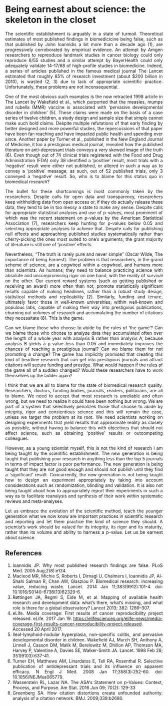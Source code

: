 # Being earnest about science: the skeleton in the closet 

<div align="justify">
 
The scientific establishment is arguably in a state of turmoil. Theoretical estimates of most published findings in biomedicicine being false, such as that published by John Ioannidis a bit more than a decade ago (1), are progressively corroborated by empirical evidence. An attempt by Amgen researchers to repreoduce landmark studies in cancer biology could only reproduce 6/55 studies and a similar attempt by BayerHealth could only adequately validate 14-17/68 of high-profile studies in biomedicine. Indeed, a series of articles published in the famous medical journal The Lancet estimated that roughly 85% of research investment (about $200 billion in 2010), is wasted (2, 3) due to lack of appropriate scientific practice. Unfortunately, these problems are not inconsequential.

One of the most obvious such examples is the now retracted 1998 article in The Lancet by Wakefield et al., which purported that the measles, mumps and rubella (MMR) vaccine is associated with ‘pervasive developmental disorder in children’ (5). These claims were made on the basis of a case series of twelve children, a study design and sample size that simply cannot make such bold claims. Despite multiple refutations of that early finding by better designed and more powerful studies, the repercussions of that paper have been far-reaching and have impacted public health and spending ever since. Another paper by Turner et al., published in the New England Journal of Medicine, it too a prestigious medical journal, revealed how the published literature on anti-depressant trials conveys a very skewed image of the truth (6). Even though out of 74 clinical trials registered with the Food and Drug Administration (FDA) only 38 identified a ‘positive’ result, most trials with a ‘negative’ result were either not published, or altered in such a way as to convey a ‘positive’ message; as such, out of 52 published trials, only 3 conveyed a ‘negative’ result. So, who is to blame for this status quo in biomedical research?

The bullet for these shortcomings is most commonly taken by the researchers. Despite calls for open data and transparency, researchers keep withholding data from open access or, if they do actually release these data, they tend to be in too messy a state to make any sense. Despite calls for appropriate statistical analyses and use of p-values, most prominent of which was the recent statement on p-values by the American Statistical Association (7), researchers keep hunting for p-values below 0.05 and selecting appropriate analyses to achieve that. Despite calls for publishing null effects and approaching published studies systematically rather than cherry-picking the ones most suited to one’s arguments, the grant majority of literature is still one of ‘positive’ effects.

Nevertheless, “The truth is rarely pure and never simple” (Oscar Wilde, The importance of being Earnest). The problem is that researchers, in the grand scheme of science, are a cogwheel within a cogwheel, and humans more than scientists. As humans, they need to balance practicing science with absolute and uncompromising rigor on one hand, with the reality of survival on the other. Our current reward systems (such as getting published or receiving an award) more often than not, promote statistically significant results capable of making headlines, rather than a robust study design, statistical methods and replicability (2). Similarly, funding and tenure, ultimately favor those in well-known universities, within well-known and populous labs, capable of making their way into prestigious publications, churning out volumes of research and accumulating the number of citations they necessitate (8). This is the game.

Can we blame those who choose to abide by the rules of ‘the game’? Can we blame those who choose to analyze data they accumulated often over the length of a whole year with analysis B rather than analysis A, because analysis B yields a p-value less than 0.05 and immediately improves the chances of reaching a prestigious journal? Can we blame them for not promoting a change? The game has implicitly promised that creating this kind of headline research that can get into prestigious journals and attract citations will secure funding and prestige. What would happen if the rules of the game all of a sudden changed? Would these researchers have to work themselves up the ladder again?

I think that we are all to blame for the state of biomedical research quality. Researchers, doctors, funding bodies, journals, readers, politicians, are all to blame. We need to accept that most research is unreliable and often wrong, but we need to realize it could have been nothing but wrong. We are part of a system that selectively penalizes those that choose to abide by integrity, rigor and consientious science and this will remain the case, unless we target the problem at its root. We need scientists working on designing experiments that yield results that approximate reality as closely as possible, without having to balance this with objectives that should not affect science, such as obtaining ‘positive’ results or outcompeting colleagues. 

However, as a young scientist myself, this is not the kind of research I am being taught by the scientific establishment. The new generation is being taught that publishing your research in anything less than the top 5 journals in terms of impact factor is poor performance. The new generation is being taught that they are not good enough and should not publish until they find a ‘significant’ result. Concurrently, the new generation is not being taught how to design an experiment appropriately by taking into account considerations such as randomization, blinding and validation. It is also not being taught about how to appropriately report their experiments in such a way as to facilitate reanalysis and synthesis of their work within systematic reviews and meta-analyses.

Let us embrace the evolution of the scientific method, teach the younger generation what we now know are important practices in scientific research and reporting and let them practice the kind of science they should. A scientist’s work should be valued for its integrity, its rigor and its maturity, rather than its volume and ability to harness a p-value. Let us be earnest about science.

 
## References
1.	Ioannidis JP. Why most published research findings are false. PLoS Med. 2005 Aug;2(8):e124. 
2.	Macleod MR, Michie S, Roberts I, Dirnagl U, Chalmers I, Ioannidis JP, Al-Shahi Salman R, Chan AW, Glasziou P. Biomedical research: increasing value, reducing waste. Lancet. 2014 Jan 11;383(9912):101-4. doi: 10.1016/S0140-6736(13)62329-6. 
3.	Røttingen JA, Regmi S, Eide M, et al. Mapping of available health research and development data: what’s there, what’s missing, and what role is there for a global observatory? Lancet 2013; 382: 1286–307.
4.	eLife. Media coverage: First results of cancer reproducibility project released. eLife. 2017 Jan 19. https://elifesciences.org/elife-news/media-coverage-first-results-cancer-reproducibility-project-released. Accessed 20 April 2017.
5.	Ileal-lymphoid-nodular hyperplasia, non-specific colitis, and pervasive developmental disorder in children. Wakefield AJ, Murch SH, Anthony A, Linnell J, Casson DM, Malik M, Berelowitz M, Dhillon AP, Thomson MA, Harvey P, Valentine A, Davies SE, Walker-Smith JA. Lancet. 1998 Feb 28; 351(9103):637-41.
6.	Turner EH, Matthews AM, Linardatos E, Tell RA, Rosenthal R. Selective publication of antidepressant trials and its influence on apparent efficacy. N Engl J Med. 2008 Jan 17;358(3):252-60. doi: 10.1056/NEJMsa065779.
7.	Wasserstein RL, Lazar NA. The ASA's Statement on p-Values: Context, Process, and Purpose. Am Stat. 2016 Jun 09; 70(2): 129-33
8.	Greenberg SA. How citation distortions create unfounded authority: analysis of a citation network. BMJ. 2009;339:b2680.

</div>
